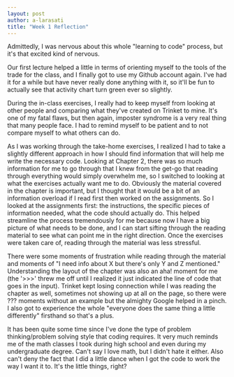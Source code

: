 ```yaml
---
layout: post
author: a-larasati
title: "Week 1 Reflection"
---
```

Admittedly, I was nervous about this whole "learning to code" process, but it's that excited kind of nervous. 

Our first lecture helped a little in terms of orienting myself to the tools of the trade for the class, and I finally got to use my Github account again. I've had it for a while but have never really done anything with it, so it'll be fun to actually see that activity chart turn green ever so slightly.

During the in-class exercises, I really had to keep myself from looking at other people and comparing what they've created on Trinket to mine. It's one of my fatal flaws, but then again, imposter syndrome is a very real thing that many people face. I had to remind myself to be patient and to not compare myself to what others can do. 

As I was working through the take-home exercises, I realized I had to take a slightly different approach in how I should find information that will help me write the necessary code. Looking at Chapter 2, there was so much information for me to go through that I knew from the get-go that reading through everything would simply overwhelm me, so I switched to looking at what the exercises actually want me to do. Obviously the material covered in the chapter is important, but I thought that it would be a bit of an information overload if I read first then worked on the assignments. So I looked at the assignments first: the instructions, the specific pieces of information needed, what the code should actually do. This helped streamline the process tremendously for me because now I have a big picture of what needs to be done, and I can start sifting through the reading material to see what can point me in the right direction. Once the exercises were taken care of, reading through the material was less stressful.

There were some moments of frustration while reading through the material and moments of "I need info about X but there's only Y and Z mentioned." Understanding the layout of the chapter was also an aha! moment for me (the '>>>' threw me off until I realized it just indicated the line of code that goes in the input). Trinket kept losing connection while I was reading the chapter as well, sometimes not showing up at all on the page, so there were ??? moments without an example but the almighty Google helped in a pinch. I also got to experience the whole "everyone does the same thing a little differently" firsthand so that's a plus.

It has been quite some time since I've done the type of problem thinking/problem solving style that coding requires. It very much reminds me of the math classes I took during high school and even during my undergraduate degree. Can't say I love math, but I didn't hate it either. Also can't deny the fact that I did a little dance when I got the code to work the way I want it to. It's the little things, right?
